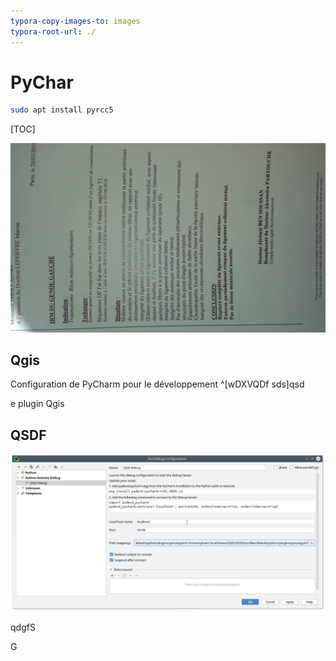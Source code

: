 ```yaml
---
typora-copy-images-to: images
typora-root-url: ./
---
```


# PyChar
```bash
sudo apt install pyrcc5
```



[TOC]

![0190321_093635](/images/20190321_093635-1564753027965.jpg)

## Qgis

Configuration de PyCharm pour le développement ^[wDXVQDf sds]qsd



[d]: www.google.fr	"Coucou"

e plugin Qgis

## QSDF

![coucou](images/python_remote_debugger.png)

qdgfS



G

